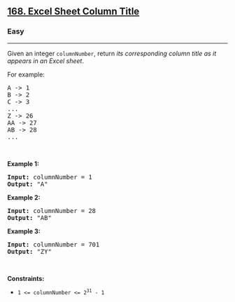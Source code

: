 <h2><a href="https://leetcode.com/problems/excel-sheet-column-title/">168. Excel Sheet Column Title</a></h2><h3>Easy</h3><hr><div><p>Given an integer <code>columnNumber</code>, return <em>its corresponding column title as it appears in an Excel sheet</em>.</p>

<p>For example:</p>

<pre style="position: relative;">A -&gt; 1
B -&gt; 2
C -&gt; 3
...
Z -&gt; 26
AA -&gt; 27
AB -&gt; 28 
...
<div class="open_grepper_editor" title="Edit &amp; Save To Grepper"></div></pre>

<p>&nbsp;</p>
<p><strong class="example">Example 1:</strong></p>

<pre style="position: relative;"><strong>Input:</strong> columnNumber = 1
<strong>Output:</strong> "A"
<div class="open_grepper_editor" title="Edit &amp; Save To Grepper"></div></pre>

<p><strong class="example">Example 2:</strong></p>

<pre style="position: relative;"><strong>Input:</strong> columnNumber = 28
<strong>Output:</strong> "AB"
<div class="open_grepper_editor" title="Edit &amp; Save To Grepper"></div></pre>

<p><strong class="example">Example 3:</strong></p>

<pre style="position: relative;"><strong>Input:</strong> columnNumber = 701
<strong>Output:</strong> "ZY"
<div class="open_grepper_editor" title="Edit &amp; Save To Grepper"></div></pre>

<p>&nbsp;</p>
<p><strong>Constraints:</strong></p>

<ul>
	<li><code>1 &lt;= columnNumber &lt;= 2<sup>31</sup> - 1</code></li>
</ul>
</div>